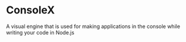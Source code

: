 # ConsoleX
A visual engine that is used for making applications in the console while writing your code in Node.js
